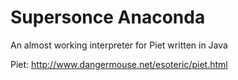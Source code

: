 # Supersonce Anaconda
An almost working interpreter for Piet written in Java

Piet: http://www.dangermouse.net/esoteric/piet.html
